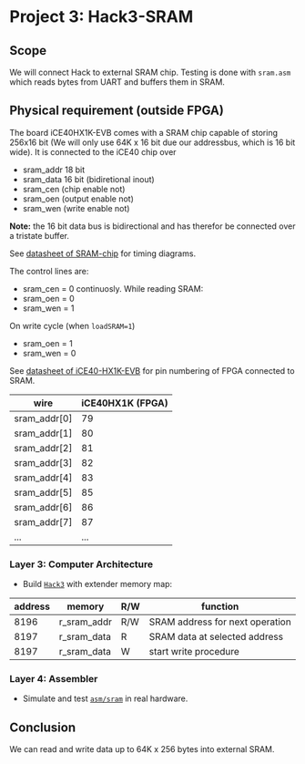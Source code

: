 # Project 3: Hack3-SRAM

## Scope
We will connect Hack to external SRAM chip. Testing is done with `sram.asm` which reads bytes from UART and buffers them in SRAM.

## Physical requirement (outside FPGA)
The board iCE40HX1K-EVB comes with a SRAM chip capable of storing 256x16 bit (We will only use 64K x 16 bit due our addressbus, which is 16 bit wide). It is connected to the iCE40 chip over
* sram_addr 18 bit
* sram_data 16 bit (bidiretional inout)
* sram_cen (chip enable not)
* sram_oen (output enable not)
* sram_wen (write enable not)

**Note:** the 16 bit data bus is bidirectional and has therefor be connected over a tristate buffer.

See [datasheet of SRAM-chip](../datasheets/K6R4016V1D-TC10.pdf) for timing diagrams.

The control lines are:
* sram_cen = 0 continuosly.
While reading SRAM:
* sram_oen = 0
* sram_wen = 1

On write cycle (when `loadSRAM=1`)
* sram_oen = 1
* sram_wen = 0


See [datasheet of iCE40-HX1K-EVB](../datasheets/iCE40-HX1K-EVB.pdf) for pin numbering of FPGA connected to SRAM.

|wire|iCE40HX1K (FPGA)|
|-|-|
|sram_addr[0]|79|
|sram_addr[1]|80|
|sram_addr[2]|81|
|sram_addr[3]|82|
|sram_addr[4]|83|
|sram_addr[5]|85|
|sram_addr[6]|86|
|sram_addr[7]|87|
|...|...|


### Layer 3: Computer Architecture
* Build [`Hack3`](Hack3) with extender memory map:

 |address | memory|R/W|function|
 |-|-|-|-|
 |8196|r_sram_addr|R/W|SRAM address for next operation|
 |8197|r_sram_data|R|SRAM data at selected address|
 |8197|r_sram_data|W|start write procedure|


### Layer 4: Assembler

* Simulate and test [`asm/sram`](asm/sram) in real hardware.

## Conclusion

We can read and write data up to 64K x 256 bytes into external SRAM.

